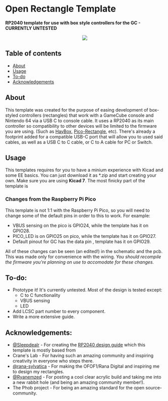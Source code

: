 
# Open Rectangle Template
**RP2040 template for use with box style controllers for the GC - CURRENTLY UNTESTED**

<p align="center">
  <img src="https://github.com/Armastardo/OpenRectangleTemplate/blob/main/Pictures/KicadRender.png?raw=true" />
</p>

## Table of contents
* [About](#about)
* [Usage](#usage)
* [To-do](#to-do)
* [Acknowledgements](#acknowledgements)

## About
This template was created for the purpose of easing development of box-styled controllers (rectangles) that work with a GameCube console and Nintendo 64 via a USB C to console cable. It uses a RP2040 as its main controller so compatibility to other devices will be limited to the firmware you are using. (Such as [HayBox](https://github.com/JonnyHaystack/HayBox), [Pico-Rectangle](https://github.com/JulienBernard3383279/pico-rectangle), etc). There's already a footprint added for a compatible USB-C port that will allow you to used said cables, as well as a USB C to C cable, or C to A cable for PC or Switch.

## Usage
This templates requires for you to have a minium experience with Kicad and some EE basics. You can just download it as *.zip and start creating your own. Make sure you are using **Kicad 7**. The most finicky part of the template is 
### Changes from the Raspberry Pi Pico
This template is not 1:1 with the Raspberry Pi Pico, so you will need to change some of the default pins in order to this to work. For example:
- VBUS sensing on the pico is GPIO24, while the template has it on GPIO28.
- PICO_LED is on GPIO25 on pico, while the template has it on GPIO27.
- Default pinout for GC has the data pin , template has it on GPIO29.

All of these changes can be seen (an edited!) in the schematic and the pcb. This was made only for convenience with the wiring. *You should recompile the firmware you're planning on use to accomodate for these changes.*

## To-do:
- Prototype it! It's currently untested. Most of the design is tested except:
	- C to C functionality
	- VBUS sensing
	- LED
- Add LCSC part number to every component.
- Write a more extensive guide.

## Acknowledgements:
- [@Sleepdealr](https://github.com/Sleepdealr/) - For creating the [RP2040 design guide](https://github.com/Sleepdealr/RP2040-designguide) which this template is mostly based from
- Crane's Lab - For having such an amazing community and inspiring creativity in everyone who steps there.
- [@rana-sylvatica](https://github.com/rana-sylvatica/) - For making the OFOF1/Rana Digital and inspiring me to design my rectangles.
- [@Ryanemzed](https://github.com/Ryanemzed/) - For posting a cool clear acrylic build and taking me into a new rabbit hole (and being an amazing community member!).
- The Phob project - For being an amazing standard for the open source-community.